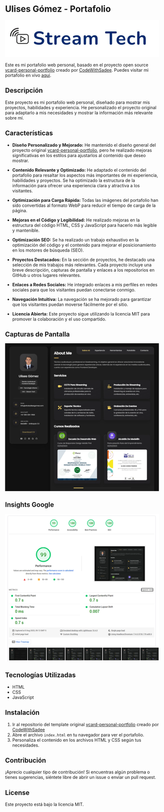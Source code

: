
# Ulises Gómez - Portafolio

![Logo](https://raw.githubusercontent.com/ulisesgopa/whoisulisesgomez-portfolio/master/assets/readme/logo-streamtech.jpg)

Este es mi portafolio web personal, basado en el proyecto open source [vcard-personal-portfolio](https://github.com/codewithsadee/vcard-personal-portfolio) creado por [CodeWithSadee](https://github.com/codewithsadee). Puedes visitar mi portafolio en vivo [aquí](https://whoisulisesgomez.com/).

## Descripción

Este proyecto es mi portafolio web personal, diseñado para mostrar mis proyectos, habilidades y experiencia. He personalizado el proyecto original para adaptarlo a mis necesidades y mostrar la información más relevante sobre mí.

## Características

- **Diseño Personalizado y Mejorado:** He mantenido el diseño general del proyecto original [vcard-personal-portfolio](https://github.com/codewithsadee/vcard-personal-portfolio), pero he realizado mejoras significativas en los estilos para ajustarlos al contenido que deseo mostrar.

- **Contenido Relevante y Optimizado:** He adaptado el contenido del portafolio para resaltar los aspectos más importantes de mi experiencia, habilidades y proyectos. Se ha optimizado la estructura de la información para ofrecer una experiencia clara y atractiva a los visitantes.

- **Optimización para Carga Rápida:** Todas las imágenes del portafolio han sido convertidas al formato WebP para reducir el tiempo de carga de la página.

- **Mejoras en el Código y Legibilidad:** He realizado mejoras en la estructura del código HTML, CSS y JavaScript para hacerlo más legible y mantenible.

- **Optimización SEO:** Se ha realizado un trabajo exhaustivo en la optimización del código y el contenido para mejorar el posicionamiento en los motores de búsqueda (SEO).

- **Proyectos Destacados:** En la sección de proyectos, he destacado una selección de mis trabajos más relevantes. Cada proyecto incluye una breve descripción, capturas de pantalla y enlaces a los repositorios en GitHub u otros lugares relevantes.

- **Enlaces a Redes Sociales:** He integrado enlaces a mis perfiles en redes sociales para que los visitantes puedan conectarse conmigo.

- **Navegación Intuitiva:** La navegación se ha mejorado para garantizar que los visitantes puedan moverse fácilmente por el sitio.

- **Licencia Abierta:** Este proyecto sigue utilizando la licencia MIT para promover la colaboración y el uso compartido.

## Capturas de Pantalla

![App Screenshot](https://raw.githubusercontent.com/ulisesgopa/whoisulisesgomez-portfolio/master/assets/readme/screenshot-portfolio.webp)

## Insights Google

![Insigts Screenshot](https://raw.githubusercontent.com/ulisesgopa/whoisulisesgomez-portfolio/master/assets/readme/screenshot-insights.webp)

## Tecnologías Utilizadas

- HTML
- CSS
- JavaScript

## Instalación

1. Ir al repositorio del template original [vcard-personal-portfolio](https://github.com/codewithsadee/vcard-personal-portfolio) creado por [CodeWithSadee](https://github.com/codewithsadee)
2. Abre el archivo `index.html` en tu navegador para ver el portafolio.
3. Personaliza el contenido en los archivos HTML y CSS según tus necesidades.


## Contribución

¡Aprecio cualquier tipo de contribución! Si encuentras algún problema o tienes sugerencias, siéntete libre de abrir un issue o enviar un pull request.

## License

Este proyecto está bajo la licencia MIT.
